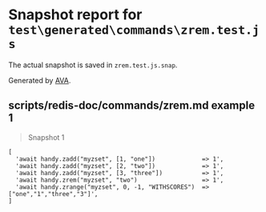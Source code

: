 # Snapshot report for `test\generated\commands\zrem.test.js`

The actual snapshot is saved in `zrem.test.js.snap`.

Generated by [AVA](https://ava.li).

## scripts/redis-doc/commands/zrem.md example 1

> Snapshot 1

    [
      'await handy.zadd("myzset", [1, "one"])             => 1',
      'await handy.zadd("myzset", [2, "two"])             => 1',
      'await handy.zadd("myzset", [3, "three"])           => 1',
      'await handy.zrem("myzset", "two")                  => 1',
      'await handy.zrange("myzset", 0, -1, "WITHSCORES")  => ["one","1","three","3"]',
    ]
